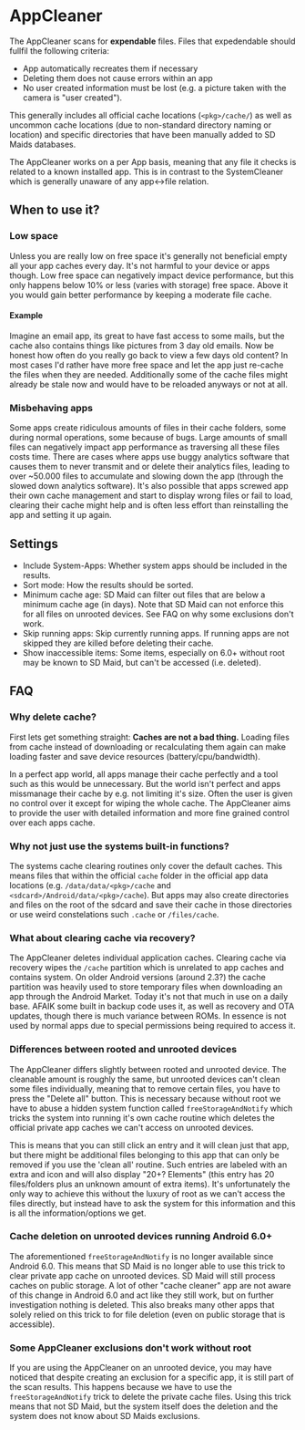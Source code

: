 # AppCleaner
The AppCleaner scans for **expendable** files. Files that expedendable should fullfil the following criteria:
* App automatically recreates them if necessary
* Deleting them does not cause errors within an app
* No user created information must be lost (e.g. a picture taken with the camera is "user created").

This generally includes all official cache locations (`<pkg>/cache/`) as well as uncommon cache locations (due to non-standard directory naming or location) and specific directories that have been manually added to SD Maids databases.

The AppCleaner works on a per App basis, meaning that any file it checks is related to a known installed app. This is in contrast to the SystemCleaner which is generally unaware of any app<->file relation.

## When to use it?
### Low space
Unless you are really low on free space it's generally not beneficial empty all your app caches every day. It's not harmful to your device or apps though. Low free space can negatively impact device performance, but this only happens below 10% or less (varies with storage) free space. Above it you would gain better performance by keeping a moderate file cache.

#### Example
Imagine an email app, its great to have fast access to some mails, but the cache also contains things like pictures from 3 day old emails. Now be honest how often do you really go back to view a few days old content? In most cases I'd rather have more free space and let the app just re-cache the files when they are needed. Additionally some of the cache files might already be stale now and would have to be reloaded anyways or not at all.

### Misbehaving apps
Some apps create ridiculous amounts of files in their cache folders, some during normal operations, some because of bugs. Large amounts of small files can negatively impact app performance as traversing all these files costs time. There are cases where apps use buggy analytics software that causes them to never transmit and or delete their analytics files, leading to over ~50.000 files to accumulate and slowing down the app (through the slowed down analytics software).
It's also possible that apps screwed app their own cache management and start to display wrong files or fail to load, clearing their cache might help and is often less effort than reinstalling the app and setting it up again.

## Settings
* Include System-Apps: Whether system apps should be included in the results.
* Sort mode: How the results should be sorted.
* Minimum cache age: SD Maid can filter out files that are below a minimum cache age (in days). Note that SD Maid can not enforce this for all files on unrooted devices. See FAQ on why some exclusions don't work.
* Skip running apps: Skip currently running apps. If running apps are not skipped they are killed before deleting their cache.
* Show inaccessible items: Some items, especially on 6.0+ without root may be known to SD Maid, but can't be accessed (i.e. deleted).

## FAQ
### Why delete cache?
First lets get something straight: **Caches are not a bad thing.** Loading files from cache instead of downloading or recalculating them again can make loading faster and save device resources (battery/cpu/bandwidth). 

In a perfect app world, all apps manage their cache perfectly and a tool such as this would be unnecessary. But the world isn't perfect and apps missmanage their cache by e.g. not limiting it's size. Often the user is given no control over it except for wiping the whole cache. The AppCleaner aims to provide the user with detailed information and more fine grained control over each apps cache.

### Why not just use the systems built-in functions?
The systems cache clearing routines only cover the default caches. This means files that within the official `cache` folder in the official app data locations (e.g. `/data/data/<pkg>/cache` and `<sdcard>/Android/data/<pkg>/cache`).
But apps may also create directories and files on the root of the sdcard and save their cache in those directories or use weird constelations such `.cache` or `/files/cache`.

### What about clearing cache via recovery?
The AppCleaner deletes individual application caches. Clearing cache via recovery wipes the `/cache` partition which is unrelated to app caches and contains system. 
On older Android versions (around 2.3?) the cache partition was heavily used to store temporary files when downloading an app through the Android Market. Today it's not that much in use on a daily base. AFAIK some built in backup code uses it, as well as recovery and OTA updates, though there is much variance between ROMs. In essence is not used by normal apps due to special permissions being required to access it.

### Differences between rooted and unrooted devices
The AppCleaner differs slightly between rooted and unrooted device. The cleanable amount is roughly the same, but unrooted devices can't clean some files individually, meaning that to remove certain files, you have to press the "Delete all" button. This is necessary because without root we have to abuse a hidden system function called `freeStorageAndNotify` which tricks the system into running it's own cache routine which deletes the official private app caches we can't access on unrooted devices.

This is means that you can still click an entry and it will clean just that app, but there might be additional files belonging to this app that can only be removed if you use the 'clean all' routine. Such entries are labeled with an extra and icon and will also display "20+? Elements" (this entry has 20 files/folders plus an unknown amount of extra items). It's unfortunately the only way to achieve this without the luxury of root as we can't access the files directly, but instead have to ask the system for this information and this is all the information/options we get. 

### Cache deletion on unrooted devices running Android 6.0+
The aforementioned `freeStorageAndNotify` is no longer available since Android 6.0. This means that SD Maid is no longer able to use this trick to clear private app cache on unrooted devices. SD Maid will still process caches on public storage. A lot of other "cache cleaner" app are not aware of this change in Android 6.0 and act like they still work, but on further investigation nothing is deleted. This also breaks many other apps that solely relied on this trick to for file deletion (even on public storage that is accessible).

### Some AppCleaner exclusions don't work without root
If you are using the AppCleaner on an unrooted device, you may have noticed that despite creating an exclusion for a specific app, it is still part of the scan results. This happens because we have to use the `freeStorageAndNotify` trick to delete the private cache files. Using this trick means that not SD Maid, but the system itself does the deletion and the system does not know about SD Maids exclusions.